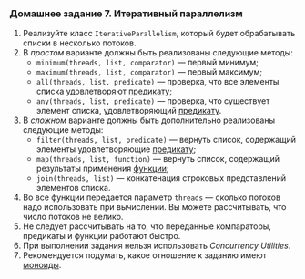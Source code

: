 ### Домашнее задание 7. Итеративный параллелизм

1. Реализуйте класс `IterativeParallelism`, который будет обрабатывать списки в несколько потоков.
2. В _простом_ варианте должны быть реализованы следующие методы:
   - `minimum(threads, list, comparator)` — первый минимум;
   - `maximum(threads, list, comparator)` — первый максимум;
   - `all(threads, list, predicate)` — проверка, что все элементы списка удовлетворяют [предикату](https://docs.oracle.com/javase/8/docs/api/java/util/function/Predicate.html);
   - `any(threads, list, predicate)` — проверка, что существует элемент списка, удовлетворяющий [предикату](https://docs.oracle.com/javase/8/docs/api/java/util/function/Predicate.html).
3. В _сложном_ варианте должны быть дополнительно реализованы следующие методы:
   - `filter(threads, list, predicate)` — вернуть список, содержащий элементы удовлетворяющие [предикату](https://docs.oracle.com/javase/8/docs/api/java/util/function/Predicate.html);
   - `map(threads, list, function)` — вернуть список, содержащий результаты применения [функции](https://docs.oracle.com/javase/8/docs/api/java/util/function/Function.html);
   - `join(threads, list)` — конкатенация строковых представлений элементов списка.
4. Во все функции передается параметр `threads` — сколько потоков надо использовать при вычислении. Вы можете рассчитывать, что число потоков не велико.
5. Не следует рассчитывать на то, что переданные компараторы, предикаты и функции работают быстро.
6. При выполнении задания нельзя использовать *Concurrency Utilities*.
7. Рекомендуется подумать, какое отношение к заданию имеют [моноиды](https://en.wikipedia.org/wiki/Monoid).